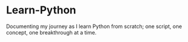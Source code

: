 # Learn-Python
Documenting my journey as I learn Python from scratch; one script, one concept, one breakthrough at a time.
